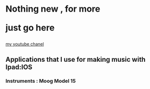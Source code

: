 <h1>Nothing new , for more

just go here</h1>

<a href="https://www.youtube.com/channel/UCR99hpq-MqEr7_w247T6UMA?app=desktop"> my youtube  chanel</a>

<h2> Applications that I use for making music with Ipad:IOS</h2>
<h3>
Instruments :
Moog Model 15

</h3>

